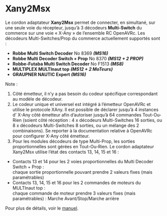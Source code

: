 # Xany2Msx

Le cordon adaptateur **Xany2Msx** permet de connecter, en simultané, sur une seule voie du
récepteur, jusqu’à 3 décodeurs **Multi-Switch** du commerce sur une voie « X-Any » de l’ensemble
RC OpenAVRc.
Les décodeurs Multi-Switches/Prop du commerce actuellement supportés sont :
* **Robbe Multi Switch Decoder** No 8369 ***(MS16)***
* **Robbe Multi Decoder Switch + Prop** No 8370 ***(MS12 + 2 PROP)***
* **Robbe-Futaba Multi Switch Decoder** No F1513 ***(MS8)***
* **MULTIPLEX MULTInaut top** ***(MS12 + 2 MoTeurs)***
* **GRAUPNER NAUTIC Expert** ***(MS16)***

Note :
1. Côté émetteur, il n’y a pas besoin du codeur spécifique correspondant au modèle de
décodeur.
2. Le codeur unique et universel est intégré à l’émetteur OpenAVRc et utilise le protocole XAny.
Il est possible de déclarer jusqu’à 4 instances d’ X-Any côté émetteur afin d’autoriser
jusqu’à 64 commandes Tout-Ou-Rien (soient côté réception : 4 x décodeurs Multi-Switches
16 sorties, ou 8 x décodeurs Multi-Switches 8 sorties, ou un mélange des 2 combinaisons).
Se reporter à la documentation relative à OpenAVRc pour configurer X-Any côté émetteur.
3. Pour les modules décodeurs de type Multi-Prop, les sorties proportionnelles sont gérées en
Tout-Ou-Rien. Le cordon adaptateur Xany2Msx utilise l’état des contacts 13, 14, 15 et 16 :
* Contacts 13 et 14 pour les 2 voies proportionnelles du Multi Decoder Switch + Prop :  
chaque sortie proportionnelle pouvant prendre 2 valeurs fixes (mais paramétrables)
* Contacts 13, 14, 15 et 16 pour les 2 commandes de moteurs du MULTInaut top :  
chaque commande de moteur prendre 3 valeurs fixes (mais paramétrables) : Marche
Avant/Stop/Marche arrière

Pour plus de détails, voir le [manuel](https://github.com/Ingwie/OpenAVRc_Hw/blob/V3/Xany2Msx/Xany2Msx_Manuel_Utilisateur.pdf).



